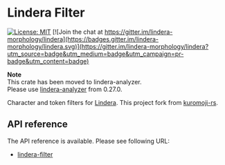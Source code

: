 # Lindera Filter

[![License: MIT](https://img.shields.io/badge/License-MIT-yellow.svg)](https://opensource.org/licenses/MIT) [![Join the chat at https://gitter.im/lindera-morphology/lindera](https://badges.gitter.im/lindera-morphology/lindera.svg)](https://gitter.im/lindera-morphology/lindera?utm_source=badge&utm_medium=badge&utm_campaign=pr-badge&utm_content=badge)


**Note**  
This crate has been moved to lindera-analyzer.  
Please use [lindera-analyzer](https://docs.rs/lindera-analyzer) from 0.27.0.


Character and token filters for [Lindera](https://github.com/lindera-morphology/lindera). This project fork from [kuromoji-rs](https://github.com/fulmicoton/kuromoji-rs).


## API reference

The API reference is available. Please see following URL:
- <a href="https://docs.rs/lindera-filter" target="_blank">lindera-filter</a>
